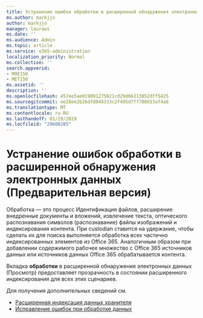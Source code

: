 ```yaml
---
title: Устранение ошибок обработки в расширенной обнаружения электронных данных (Предварительная версия)
ms.author: markjjo
author: markjjo
manager: laurawi
ms.date: ''
ms.audience: Admin
ms.topic: article
ms.service: o365-administration
localization_priority: Normal
ms.collection: ''
search.appverid:
- MOE150
- MET150
ms.assetid: ''
description: ''
ms.openlocfilehash: 457ee5ae019091275621cd29d66313852dff5425
ms.sourcegitcommit: ee28ee2b2bdfd049333c2f495d7f7780d13af4a6
ms.translationtype: MT
ms.contentlocale: ru-RU
ms.lasthandoff: 01/29/2019
ms.locfileid: "29608285"
---
```

# <a name="fixing-processing-errors-in-advanced-ediscovery-preview"></a>Устранение ошибок обработки в расширенной обнаружения электронных данных (Предварительная версия)

Обработка — это процесс Идентификация файлов, расширение внедренные документы и вложений, извлечение текста, оптического распознавания символов (распознавание) файлы изображений и индексирования контента.  При custodian ставится на удержание, чтобы сделать их для поиска выполняется обработка всех частично индексированных элементов из Office 365.  Аналогичным образом при добавлении содержимого рабочее множество с Office 365 источников данных или источников данных Office 365 обрабатывается контента.

Вкладка **обработки** в расширенной обнаружения электронных данных (Просмотр) предоставляет прозрачность в состоянии расширенного индексирования для всех этих сценариев.

Для получения дополнительных сведений см.

- [Расширенная индексация данных хранителя](indexing-custodian-data.md)
- [Исправление ошибок при обработке данных](error-remediation.md)
